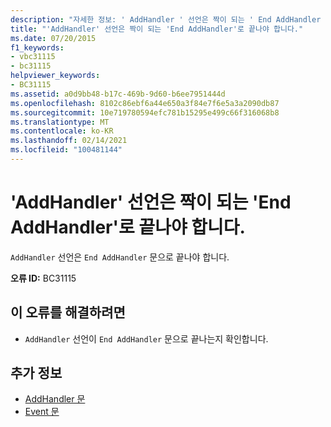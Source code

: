 ```yaml
---
description: "자세한 정보: ' AddHandler ' 선언은 짝이 되는 ' End AddHandler '로 끝나야 합니다."
title: "'AddHandler' 선언은 짝이 되는 'End AddHandler'로 끝나야 합니다."
ms.date: 07/20/2015
f1_keywords:
- vbc31115
- bc31115
helpviewer_keywords:
- BC31115
ms.assetid: a0d9bb48-b17c-469b-9d60-b6ee7951444d
ms.openlocfilehash: 8102c86ebf6a44e650a3f84e7f6e5a3a2090db87
ms.sourcegitcommit: 10e719780594efc781b15295e499c66f316068b8
ms.translationtype: MT
ms.contentlocale: ko-KR
ms.lasthandoff: 02/14/2021
ms.locfileid: "100481144"
---
```

# <a name="addhandler-declaration-must-end-with-a-matching-end-addhandler"></a>'AddHandler' 선언은 짝이 되는 'End AddHandler'로 끝나야 합니다.

`AddHandler` 선언은 `End AddHandler` 문으로 끝나야 합니다.  
  
 **오류 ID:** BC31115  
  
## <a name="to-correct-this-error"></a>이 오류를 해결하려면  
  
- `AddHandler` 선언이 `End AddHandler` 문으로 끝나는지 확인합니다.  
  
## <a name="see-also"></a>추가 정보

- [AddHandler 문](../language-reference/statements/addhandler-statement.md)
- [Event 문](../language-reference/statements/event-statement.md)
